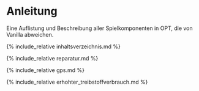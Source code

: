 # Anleitung

Eine Auflistung und Beschreibung aller Spielkomponenten in OPT, die von Vanilla abweichen.

{% include_relative inhaltsverzeichnis.md %}


{% include_relative reparatur.md %}


{% include_relative gps.md %}


{% include_relative erhohter_treibstoffverbrauch.md %}
